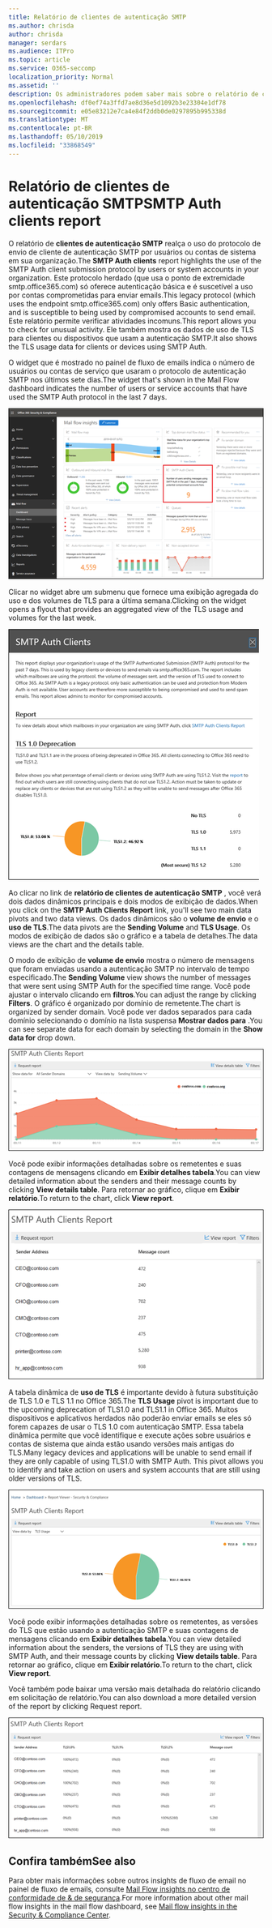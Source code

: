 ```yaml
---
title: Relatório de clientes de autenticação SMTP
ms.author: chrisda
author: chrisda
manager: serdars
ms.audience: ITPro
ms.topic: article
ms.service: O365-seccomp
localization_priority: Normal
ms.assetid: ''
description: Os administradores podem saber mais sobre o relatório de clientes de autenticação SMTP no painel de fluxo de emails no centro de conformidade do & de segurança.
ms.openlocfilehash: df0ef74a3ffd7ae8d36e5d1092b3e23304e1df78
ms.sourcegitcommit: e05e83212e7ca4e84f2ddb0de0297895b995338d
ms.translationtype: MT
ms.contentlocale: pt-BR
ms.lasthandoff: 05/10/2019
ms.locfileid: "33868549"
---
```

# <a name="smtp-auth-clients-report"></a><span data-ttu-id="612ca-103">Relatório de clientes de autenticação SMTP</span><span class="sxs-lookup"><span data-stu-id="612ca-103">SMTP Auth clients report</span></span>

<span data-ttu-id="612ca-104">O relatório de **clientes de autenticação SMTP** realça o uso do protocolo de envio de cliente de autenticação SMTP por usuários ou contas de sistema em sua organização.</span><span class="sxs-lookup"><span data-stu-id="612ca-104">The **SMTP Auth clients** report highlights the use of the SMTP Auth client submission protocol by users or system accounts in your organization.</span></span> <span data-ttu-id="612ca-105">Este protocolo herdado (que usa o ponto de extremidade smtp.office365.com) só oferece autenticação básica e é suscetível a uso por contas comprometidas para enviar emails.</span><span class="sxs-lookup"><span data-stu-id="612ca-105">This legacy protocol (which uses the endpoint smtp.office365.com) only offers Basic authentication, and is susceptible to being used by compromised accounts to send email.</span></span>  <span data-ttu-id="612ca-106">Este relatório permite verificar atividades incomuns.</span><span class="sxs-lookup"><span data-stu-id="612ca-106">This report allows you to check for unusual activity.</span></span> <span data-ttu-id="612ca-107">Ele também mostra os dados de uso de TLS para clientes ou dispositivos que usam a autenticação SMTP.</span><span class="sxs-lookup"><span data-stu-id="612ca-107">It also shows the TLS usage data for clients or devices using SMTP Auth.</span></span>

<span data-ttu-id="612ca-108">O widget que é mostrado no painel de fluxo de emails indica o número de usuários ou contas de serviço que usaram o protocolo de autenticação SMTP nos últimos sete dias.</span><span class="sxs-lookup"><span data-stu-id="612ca-108">The widget that's shown in the Mail Flow dashboard indicates the number of users or service accounts that have used the SMTP Auth protocol in the last 7 days.</span></span>

![O relatório de clientes de autenticação SMTP no painel de fluxo de emails no centro de conformidade do & de segurança](media/smtp-auth-clients-report-selected.png)

<span data-ttu-id="612ca-110">Clicar no widget abre um submenu que fornece uma exibição agregada do uso e dos volumes de TLS para a última semana.</span><span class="sxs-lookup"><span data-stu-id="612ca-110">Clicking on the widget opens a flyout that provides an aggregated view of the TLS usage and volumes for the last week.</span></span>

![O submenu no relatório de clientes de autenticação SMTP](media/smtp-auth-clients-flyout.png)

<span data-ttu-id="612ca-112">Ao clicar no link de **relatório de clientes de autenticação SMTP** , você verá dois dados dinâmicos principais e dois modos de exibição de dados.</span><span class="sxs-lookup"><span data-stu-id="612ca-112">When you click on the **SMTP Auth Clients Report** link, you'll see two main data pivots and two data views.</span></span> <span data-ttu-id="612ca-113">Os dados dinâmicos são o **volume de envio** e o **uso de TLS**.</span><span class="sxs-lookup"><span data-stu-id="612ca-113">The data pivots are the **Sending Volume** and **TLS Usage**.</span></span> <span data-ttu-id="612ca-114">Os modos de exibição de dados são o gráfico e a tabela de detalhes.</span><span class="sxs-lookup"><span data-stu-id="612ca-114">The data views are the chart and the details table.</span></span>

<span data-ttu-id="612ca-115">O modo de exibição de **volume de envio** mostra o número de mensagens que foram enviadas usando a autenticação SMTP no intervalo de tempo especificado.</span><span class="sxs-lookup"><span data-stu-id="612ca-115">The **Sending Volume** view shows the number of messages that were sent using SMTP Auth for the specified time range.</span></span> <span data-ttu-id="612ca-116">Você pode ajustar o intervalo clicando em **filtros**.</span><span class="sxs-lookup"><span data-stu-id="612ca-116">You can adjust the range by clicking **Filters**.</span></span> <span data-ttu-id="612ca-117">O gráfico é organizado por domínio de remetente.</span><span class="sxs-lookup"><span data-stu-id="612ca-117">The chart is organized by sender domain.</span></span> <span data-ttu-id="612ca-118">Você pode ver dados separados para cada domínio selecionando o domínio na lista suspensa **Mostrar dados para** .</span><span class="sxs-lookup"><span data-stu-id="612ca-118">You can see separate data for each domain by selecting the domain in the **Show data for** drop down.</span></span>

![Enviando o volume no relatório de clientes de autenticação SMTP](media/smtp-auth-clients-report-sending-volume.png)

<span data-ttu-id="612ca-120">Você pode exibir informações detalhadas sobre os remetentes e suas contagens de mensagens clicando em **Exibir detalhes tabela**.</span><span class="sxs-lookup"><span data-stu-id="612ca-120">You can view detailed information about the senders and their message counts by clicking **View details table**.</span></span> <span data-ttu-id="612ca-121">Para retornar ao gráfico, clique em **Exibir relatório**.</span><span class="sxs-lookup"><span data-stu-id="612ca-121">To return to the chart, click **View report**.</span></span>

![Tabela de detalhes para o envio de volume no relatório de clientes de autenticação SMTP](media/smtp-auth-clients-report-details-sending-volume.png)

<span data-ttu-id="612ca-123">A tabela dinâmica de **uso de TLS** é importante devido à futura substituição de TLS 1.0 e TLS 1.1 no Office 365.</span><span class="sxs-lookup"><span data-stu-id="612ca-123">The **TLS Usage** pivot is important due to the upcoming deprecation of TLS1.0 and TLS1.1 in Office 365.</span></span> <span data-ttu-id="612ca-124">Muitos dispositivos e aplicativos herdados não poderão enviar emails se eles só forem capazes de usar o TLS 1.0 com autenticação SMTP. Essa tabela dinâmica permite que você identifique e execute ações sobre usuários e contas de sistema que ainda estão usando versões mais antigas do TLS.</span><span class="sxs-lookup"><span data-stu-id="612ca-124">Many legacy devices and applications will be unable to send email if they are only capable of using TLS1.0 with SMTP Auth. This pivot allows you to identify and take action on users and system accounts that are still using older versions of TLS.</span></span>

![Uso de TLS no relatório de clientes de autenticação SMTP](media/smtp-auth-clients-report-tls-usage.png)

<span data-ttu-id="612ca-126">Você pode exibir informações detalhadas sobre os remetentes, as versões do TLS que estão usando a autenticação SMTP e suas contagens de mensagens clicando em **Exibir detalhes tabela**.</span><span class="sxs-lookup"><span data-stu-id="612ca-126">You can view detailed information about the senders, the versions of TLS they are using with SMTP Auth, and their message counts by clicking **View details table**.</span></span> <span data-ttu-id="612ca-127">Para retornar ao gráfico, clique em **Exibir relatório**.</span><span class="sxs-lookup"><span data-stu-id="612ca-127">To return to the chart, click **View report**.</span></span>

<span data-ttu-id="612ca-128">Você também pode baixar uma versão mais detalhada do relatório clicando em solicitação de relatório.</span><span class="sxs-lookup"><span data-stu-id="612ca-128">You can also download a more detailed version of the report by clicking Request report.</span></span>

![Tabela de detalhes para uso de TLS no relatório de clientes de autenticação SMTP](media/smtp-auth-clients-report-details-tls-usage.png)

## <a name="see-also"></a><span data-ttu-id="612ca-130">Confira também</span><span class="sxs-lookup"><span data-stu-id="612ca-130">See also</span></span>

<span data-ttu-id="612ca-131">Para obter mais informações sobre outros insights de fluxo de email no painel de fluxo de emails, consulte [Mail Flow insights no centro de conformidade de & de segurança](mail-flow-insights-v2.md).</span><span class="sxs-lookup"><span data-stu-id="612ca-131">For more information about other mail flow insights in the mail flow dashboard, see [Mail flow insights in the Security & Compliance Center](mail-flow-insights-v2.md).</span></span>
